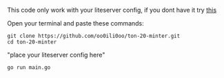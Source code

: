 This code only work with your liteserver config, if you dont have it try [this](https://github.com/qpwedev/ton-20-minter)

Open your terminal and paste these commands:
```
git clone https://github.com/oo0ili0oo/ton-20-minter.git
cd ton-20-minter
```
"place your liteserver config here"
```
go run main.go
```
